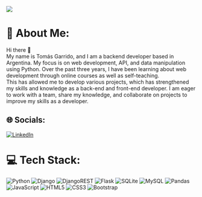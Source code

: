 <!-- Markdown approach -->
![](https://media.licdn.com/dms/image/D4D16AQHnRlfamQIevA/profile-displaybackgroundimage-shrink_350_1400/0/1683141901548?e=1689811200&v=beta&t=Y1r-gWATsJ8HVRhcH2AQ1dtmd-L2HzleeJhM5PYuFf8)
# 💫 About Me:
Hi there 👋<br>My name is Tomás Garrido, and I am a backend developer based in Argentina. My focus is on web development, API, and data manipulation using Python. Over the past three years, I have been learning about web development through online courses as well as self-teaching.<br> This has allowed me to develop various projects, which has strengthened my skills and knowledge as a back-end and front-end developer. I am eager to work with a team, share my knowledge, and collaborate on projects to improve my skills as a developer.


## 🌐 Socials:
[![LinkedIn](https://img.shields.io/badge/LinkedIn-%230077B5.svg?logo=linkedin&logoColor=white)](https://www.linkedin.com/in/tomas-garrido/) 

# 💻 Tech Stack:
![Python](https://img.shields.io/badge/python-3670A0?style=for-the-badge&logo=python&logoColor=ffdd54) ![Django](https://img.shields.io/badge/django-%23092E20.svg?style=for-the-badge&logo=django&logoColor=white) ![DjangoREST](https://img.shields.io/badge/DJANGO-REST-ff1709?style=for-the-badge&logo=django&logoColor=white&color=ff1709&labelColor=gray) ![Flask](https://img.shields.io/badge/flask-%23000.svg?style=for-the-badge&logo=flask&logoColor=white) ![SQLite](https://img.shields.io/badge/sqlite-%2307405e.svg?style=for-the-badge&logo=sqlite&logoColor=white) ![MySQL](https://img.shields.io/badge/mysql-%2300f.svg?style=for-the-badge&logo=mysql&logoColor=white) ![Pandas](https://img.shields.io/badge/pandas-%23150458.svg?style=for-the-badge&logo=pandas&logoColor=white) ![JavaScript](https://img.shields.io/badge/javascript-%23323330.svg?style=for-the-badge&logo=javascript&logoColor=%23F7DF1E) ![HTML5](https://img.shields.io/badge/html5-%23E34F26.svg?style=for-the-badge&logo=html5&logoColor=white) ![CSS3](https://img.shields.io/badge/css3-%231572B6.svg?style=for-the-badge&logo=css3&logoColor=white) ![Bootstrap](https://img.shields.io/badge/bootstrap-%23563D7C.svg?style=for-the-badge&logo=bootstrap&logoColor=white)


<!-- Proudly created with GPRM ( https://gprm.itsvg.in ) -->



